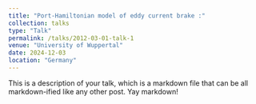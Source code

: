 ```yaml
---
title: "Port-Hamiltonian model of eddy current brake :"
collection: talks
type: "Talk"
permalink: /talks/2012-03-01-talk-1
venue: "University of Wuppertal"
date: 2024-12-03
location: "Germany"
---
```


This is a description of your talk, which is a markdown file that can be all markdown-ified like any other post. Yay markdown!
